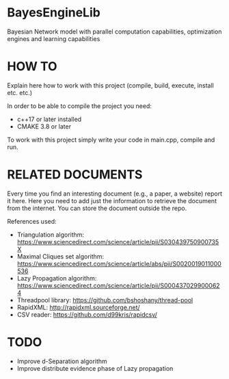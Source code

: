# BayesEngineLib

Bayesian Network model with parallel computation capabilities, optimization engines and learning capabilities

# HOW TO
Explain here how to work with this project (compile, build, execute, install etc. etc.)

In order to be able to compile the project you need:

- c++17 or later installed
- CMAKE 3.8 or later

To work with this project simply write your code in main.cpp, compile and run.

# RELATED DOCUMENTS
Every time you find an interesting document (e.g., a paper, a website) report it here. Here you need to add just the information to retrieve the document from the internet. You can store the document outside the repo.

References used:

- Triangulation algorithm: https://www.sciencedirect.com/science/article/pii/S030439750900735X
- Maximal Cliques set algorithm: https://www.sciencedirect.com/science/article/abs/pii/S0020019011000536
- Lazy Propagation algorithm: https://www.sciencedirect.com/science/article/pii/S0004370299000624
- Threadpool library: https://github.com/bshoshany/thread-pool
- RapidXML: http://rapidxml.sourceforge.net/
- CSV reader: https://github.com/d99kris/rapidcsv/


# TODO

- Improve d-Separation algorithm
- Improve distribute evidence phase of Lazy propagation
